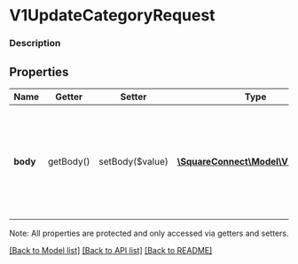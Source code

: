 # V1UpdateCategoryRequest

### Description



## Properties
Name | Getter | Setter | Type | Description | Notes
------------ | ------------- | ------------- | ------------- | ------------- | -------------
**body** | getBody() | setBody($value) | [**\SquareConnect\Model\V1Category**](V1Category.md) | An object containing the fields to POST for the request.  See the corresponding object definition for field details. | 

Note: All properties are protected and only accessed via getters and setters.

[[Back to Model list]](../../README.md#documentation-for-models) [[Back to API list]](../../README.md#documentation-for-api-endpoints) [[Back to README]](../../README.md)

